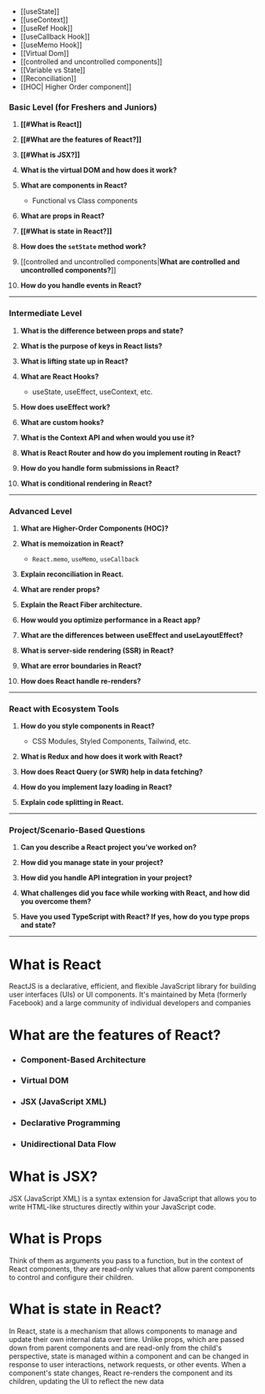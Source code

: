 
- [[useState]]
- [[useContext]]
- [[useRef Hook]]
- [[useCallback Hook]]
- [[useMemo Hook]]
- [[Virtual Dom]]
- [[controlled and uncontrolled components]]
- [[Variable vs State]]
- [[Reconciliation]]
- [[HOC| Higher Order component]]


### **Basic Level (for Freshers and Juniors)**

1. **[[#What is React]]**

2. **[[#What are the features of React?]]**

3. **[[#**What is JSX?**]]**

4. **What is the virtual DOM and how does it work?**

5. **What are components in React?**

	- Functional vs Class components

6. **What are props in React?**

7. **[[#What is state in React?]]**

8. **How does the `setState` method work?**

9. [[controlled and uncontrolled components|**What are controlled and uncontrolled components?**]]

10. **How do you handle events in React?**


---

### **Intermediate Level**

1. **What is the difference between props and state?**

2. **What is the purpose of keys in React lists?**

3. **What is lifting state up in React?**

4. **What are React Hooks?**

    - useState, useEffect, useContext, etc.

5. **How does useEffect work?**

6. **What are custom hooks?**

7. **What is the Context API and when would you use it?**

8. **What is React Router and how do you implement routing in React?**

9. **How do you handle form submissions in React?**

10. **What is conditional rendering in React?**


---

###  **Advanced Level**

1. **What are Higher-Order Components (HOC)?**

2. **What is memoization in React?**

    - `React.memo`, `useMemo`, `useCallback`

3. **Explain reconciliation in React.**

4. **What are render props?**

5. **Explain the React Fiber architecture.**

6. **How would you optimize performance in a React app?**

7. **What are the differences between useEffect and useLayoutEffect?**

8. **What is server-side rendering (SSR) in React?**

9. **What are error boundaries in React?**

10. **How does React handle re-renders?**

---

###  **React with Ecosystem Tools**

1. **How do you style components in React?**

    - CSS Modules, Styled Components, Tailwind, etc.

2. **What is Redux and how does it work with React?**

3. **How does React Query (or SWR) help in data fetching?**

4. **How do you implement lazy loading in React?**

5. **Explain code splitting in React.**


---

### **Project/Scenario-Based Questions**

1. **Can you describe a React project you’ve worked on?**

2. **How did you manage state in your project?**

3. **How did you handle API integration in your project?**

4. **What challenges did you face while working with React, and how did you overcome them?**

5. **Have you used TypeScript with React? If yes, how do you type props and state?**

---
# What is React

ReactJS is a declarative, efficient, and flexible JavaScript library for building user interfaces (UIs) or UI components. It's maintained by Meta (formerly Facebook) and a large community of individual developers and companies

# What are the features of React?

- ### **Component-Based Architecture**
- ### **Virtual DOM**
- ### **JSX (JavaScript XML)**
- ### **Declarative Programming**
- ### Unidirectional Data Flow

# **What is JSX?**

JSX (JavaScript XML) is a syntax extension for JavaScript that allows you to write HTML-like structures directly within your JavaScript code.


# What is Props

Think of them as arguments you pass to a function, but in the context of React components, they are read-only values that allow parent components to control and configure their children.

# What is state in React?

In React, state is a mechanism that allows components to manage and update their own internal data over time. Unlike props, which are passed down from parent components and are read-only from the child's perspective, state is managed within a component and can be changed in response to user interactions, network requests, or other events. When a component's state changes, React re-renders the component and its children, updating the UI to reflect the new data